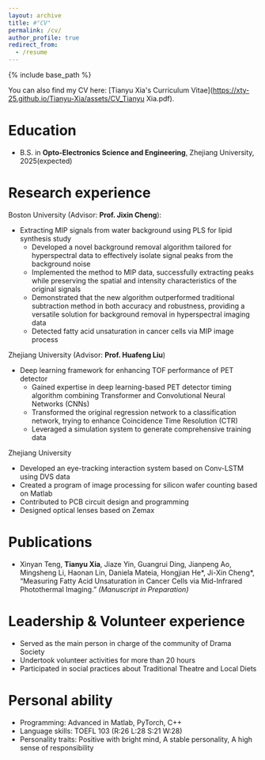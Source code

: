 ```yaml
---
layout: archive
title: #"CV"
permalink: /cv/
author_profile: true
redirect_from:
  - /resume
---
```


{% include base_path %}

You can also find my CV here: [Tianyu Xia's Curriculum Vitae](https://xty-25.github.io/Tianyu-Xia/assets/CV_Tianyu Xia.pdf).

Education
======
* B.S. in **Opto-Electronics Science and Engineering**, Zhejiang University, 2025(expected)

Research experience
======
Boston University (Advisor: **Prof. Jixin Cheng**):
  * Extracting MIP signals from water background using PLS for lipid synthesis study
    * Developed a novel background removal algorithm tailored for hyperspectral data to effectively isolate signal peaks from the background noise
    * Implemented the method to MIP data, successfully extracting peaks while preserving the spatial and intensity characteristics of the original signals
    * Demonstrated that the new algorithm outperformed traditional subtraction method in both accuracy and robustness, providing a versatile solution for background removal in hyperspectral imaging data
    * Detected fatty acid unsaturation in cancer cells via MIP image process
  
Zhejiang University (Advisor: **Prof. Huafeng Liu**)
  * Deep learning framework for enhancing TOF performance of PET detector
    * Gained expertise in deep learning-based PET detector timing algorithm combining Transformer and Convolutional Neural Networks (CNNs)
    * Transformed the original regression network to a classification network, trying to enhance Coincidence Time Resolution (CTR)
    * Leveraged a simulation system to generate comprehensive training data

Zhejiang University 
  * Developed an eye-tracking interaction system based on Conv-LSTM using DVS data
  * Created a program of image processing for silicon wafer counting based on Matlab
  * Contributed to PCB circuit design and programming
  * Designed optical lenses based on Zemax 
  
Publications
======
  * Xinyan Teng, **Tianyu Xia**, Jiaze Yin, Guangrui Ding, Jianpeng Ao, Mingsheng Li, Haonan Lin, Daniela Mateia, Hongjian He*, Ji-Xin Cheng*, “Measuring Fatty Acid Unsaturation in Cancer Cells via Mid-Infrared Photothermal Imaging.” *(Manuscript in Preparation)*

Leadership & Volunteer experience
======
  * Served as the main person in charge of the community of Drama Society
  * Undertook volunteer activities for more than 20 hours
  * Participated in social practices about Traditional Theatre and Local Diets
    
Personal ability 
======
  * Programming: Advanced in Matlab, PyTorch, C++
  * Language skills: TOEFL 103 (R:26 L:28 S:21 W:28)
  * Personality traits: Positive with bright mind, A stable personality, A high sense of responsibility
